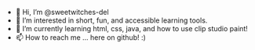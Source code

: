 - 👋 Hi, I’m @sweetwitches-del
- 👀 I’m interested in short, fun, and accessible learning tools. 
- 🌱 I’m currently learning html, css, java, and how to use clip studio paint! 
- 📫 How to reach me ... here on github! :)

<!---
sweetwitches-del/sweetwitches-del is a ✨ special ✨ repository because its `README.md` (this file) appears on your GitHub profile.
You can click the Preview link to take a look at your changes.
--->
